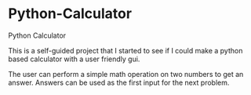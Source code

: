 # Python-Calculator
Python Calculator

This is a self-guided project that I started to see if I could make a python based calculator with a user friendly gui.

The user can perform a simple math operation on two numbers to get an answer.
Answers can be used as the first input for the next problem.
